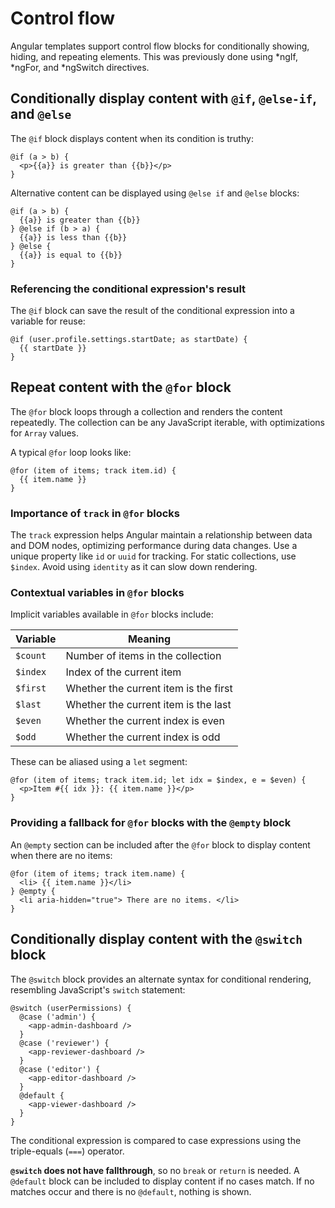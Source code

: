 # Control flow

Angular templates support control flow blocks for conditionally showing, hiding, and repeating elements. This was previously done using *ngIf, *ngFor, and *ngSwitch directives.

## Conditionally display content with `@if`, `@else-if`, and `@else`

The `@if` block displays content when its condition is truthy:

```angular-html
@if (a > b) {
  <p>{{a}} is greater than {{b}}</p>
}
```

Alternative content can be displayed using `@else if` and `@else` blocks:

```angular-html
@if (a > b) {
  {{a}} is greater than {{b}}
} @else if (b > a) {
  {{a}} is less than {{b}}
} @else {
  {{a}} is equal to {{b}}
}
```

### Referencing the conditional expression's result

The `@if` block can save the result of the conditional expression into a variable for reuse:

```angular-html
@if (user.profile.settings.startDate; as startDate) {
  {{ startDate }}
}
```

## Repeat content with the `@for` block

The `@for` block loops through a collection and renders the content repeatedly. The collection can be any JavaScript iterable, with optimizations for `Array` values.

A typical `@for` loop looks like:

```angular-html
@for (item of items; track item.id) {
  {{ item.name }}
}
```

### Importance of `track` in `@for` blocks

The `track` expression helps Angular maintain a relationship between data and DOM nodes, optimizing performance during data changes. Use a unique property like `id` or `uuid` for tracking. For static collections, use `$index`. Avoid using `identity` as it can slow down rendering.

### Contextual variables in `@for` blocks

Implicit variables available in `@for` blocks include:

| Variable | Meaning                                       |
| -------- | --------------------------------------------- |
| `$count` | Number of items in the collection             |
| `$index` | Index of the current item                     |
| `$first` | Whether the current item is the first        |
| `$last`  | Whether the current item is the last         |
| `$even`  | Whether the current index is even            |
| `$odd`   | Whether the current index is odd             |

These can be aliased using a `let` segment:

```angular-html
@for (item of items; track item.id; let idx = $index, e = $even) {
  <p>Item #{{ idx }}: {{ item.name }}</p>
}
```

### Providing a fallback for `@for` blocks with the `@empty` block

An `@empty` section can be included after the `@for` block to display content when there are no items:

```angular-html
@for (item of items; track item.name) {
  <li> {{ item.name }}</li>
} @empty {
  <li aria-hidden="true"> There are no items. </li>
}
```

## Conditionally display content with the `@switch` block

The `@switch` block provides an alternate syntax for conditional rendering, resembling JavaScript's `switch` statement:

```angular-html
@switch (userPermissions) {
  @case ('admin') {
    <app-admin-dashboard />
  }
  @case ('reviewer') {
    <app-reviewer-dashboard />
  }
  @case ('editor') {
    <app-editor-dashboard />
  }
  @default {
    <app-viewer-dashboard />
  }
}
```

The conditional expression is compared to case expressions using the triple-equals (`===`) operator. 

**`@switch` does not have fallthrough**, so no `break` or `return` is needed. A `@default` block can be included to display content if no cases match. If no matches occur and there is no `@default`, nothing is shown.